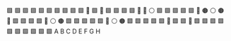 🟩 🟩 🟩 🟩 🟩 🟩 🟩 🟩 
🟩 🟩 🔘 🟩 🔘 🟩 🟩 🟩 
🟩 🔘 🔘 ⚪️ 🟩 🟩 🟩 🟩 
🟩 🔘 🟤 ⚪️ 🟤 🔘 🟩 🟩 
🟩 🟩 🔘 ⚪️ 🟤 🟩 🟩 🟩 
🟩 🟩 🔘 ⚪️ 🟤 🟩 🟩 🟩 
🟩 🟩 🔘 🟩 🟩 🔘 🟩 🟩 
🟩 🟩 🟩 🟩 🟩 🟩 🟩 🟩 
 A  B  C  D  E  F  G  H